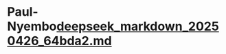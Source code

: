 # Paul-Nyembo[deepseek_markdown_20250426_64bda2.md](https://github.com/user-attachments/files/19922076/deepseek_markdown_20250426_64bda2.md)
